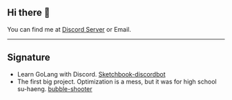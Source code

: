 ## Hi there 👋

You can find me at [Discord Server](https://discord.gg/uf3hemWkGg) or Email.

---

## Signature

- Learn GoLang with Discord. [Sketchbook-discordbot](https://github.com/fingerissue/Sketchbook-discordbot)
- The first big project. Optimization is a mess, but it was for high school su-haeng. [bubble-shooter](https://github.com/fingerissue/bubble-shooter)

<!--
**fingerissue/fingerissue** is a ✨ _special_ ✨ repository because its `README.md` (this file) appears on your GitHub profile.

Here are some ideas to get you started:

- 🔭 I’m currently working on ...
- 🌱 I’m currently learning ...
- 👯 I’m looking to collaborate on ...
- 🤔 I’m looking for help with ...
- 💬 Ask me about ...
- 📫 How to reach me: ...
- 😄 Pronouns: ...
- ⚡ Fun fact: ...
-->
